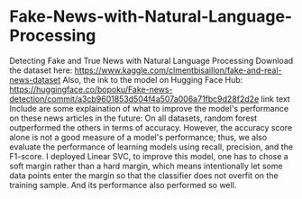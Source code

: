 # Fake-News-with-Natural-Language-Processing
Detecting Fake and True News with Natural Language Processing
Download the dataset here: https://www.kaggle.com/clmentbisaillon/fake-and-real-news-dataset
Also, the ink to the model on Hugging Face Hub: https://huggingface.co/bopoku/Fake-news-detection/commit/a3cb9601853d504f4a507a006a71fbc9d28f2d2e link text
Include are some explaination of what to improve the model's performance on these news articles in the future:
On all datasets, random forest outperformed the others in terms of accuracy. However, the accuracy score alone is not a good measure of a model's performance; thus, we also evaluate the performance of learning models using recall, precision, and the F1-score. I deployed Linear SVC, to improve this model, one has to chose a soft margin rather than a hard margin, which means intentionally let some data points enter the margin so that the classifier does not overfit on the training sample. And its performance also performed so well.
